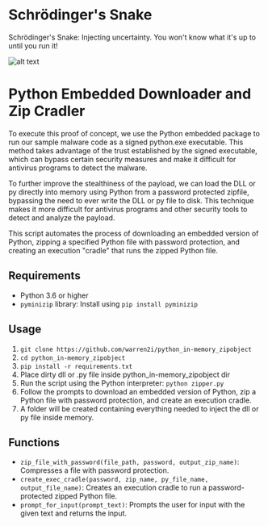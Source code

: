 # Schrödinger's Snake

Schrödinger's Snake: Injecting uncertainty. You won't know what it's up to until you run it!


![alt text](https://github.com/warren2i/python_in-memory_zipobject/blob/master/img_snake.jpg?raw=true)

# Python Embedded Downloader and Zip Cradler

To execute this proof of concept, we use the Python embedded package to run our sample malware code as a signed python.exe executable. This method takes advantage of the trust established by the signed executable, which can bypass certain security measures and make it difficult for antivirus programs to detect the malware.

To further improve the stealthiness of the payload, we can load the DLL or py directly into memory using Python from a password protected zipfile, bypassing the need to ever write the DLL or py file to disk. This technique makes it more difficult for antivirus programs and other security tools to detect and analyze the payload.

This script automates the process of downloading an embedded version of Python, zipping a specified Python file with password protection, and creating an execution "cradle" that runs the zipped Python file.

## Requirements

- Python 3.6 or higher
- `pyminizip` library: Install using `pip install pyminizip`  

## Usage
1. `git clone https://github.com/warren2i/python_in-memory_zipobject`
2. `cd python_in-memory_zipobject`
3. `pip install -r requirements.txt`
4. Place dirty dll or .py file inside python_in-memory_zipobject dir 
5. Run the script using the Python interpreter: `python zipper.py`
6. Follow the prompts to download an embedded version of Python, zip a Python file with password protection, and create an execution cradle.
7. A folder will be created containing everything needed to inject the dll or py file inside memory.

## Functions

- `zip_file_with_password(file_path, password, output_zip_name)`: Compresses a file with password protection.
- `create_exec_cradle(password, zip_name, py_file_name, output_file_name)`: Creates an execution cradle to run a password-protected zipped Python file.
- `prompt_for_input(prompt_text)`: Prompts the user for input with the given text and returns the input. 
